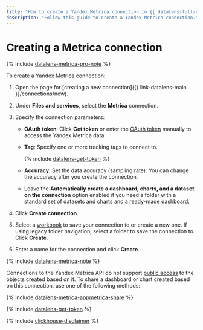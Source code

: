 ```yaml
---
title: "How to create a Yandex Metrica connection in {{ datalens-full-name }}"
description: "Follow this guide to create a Yandex Metrica connection."
---
```


# Creating a Metrica connection


{% include [datalens-metrica-pro-note](../../../_includes/datalens/datalens-metrica-pro-note.md) %}


To create a Yandex Metrica connection:

1. Open the page for [creating a new connection]({{ link-datalens-main }}/connections/new).
1. Under **Files and services**, select the **Metrica** connection.
1. Specify the connection parameters:

   * **OAuth token**: Click **Get token** or enter the [OAuth token](#get-oauth-token) manually to access the Yandex Metrica data.
   * **Tag**: Specify one or more tracking tags to connect to.

      {% include [datalens-get-token](../../../_includes/datalens/datalens-change-account-note.md) %}

   * **Accuracy**: Set the data accuracy (sampling rate). You can change the accuracy after you create the connection.
   * Leave the **Automatically create a dashboard, charts, and a dataset on the connection** option enabled if you need a folder with a standard set of datasets and charts and a ready-made dashboard.

1. Click **Create connection**.


1. Select a [workbook](../../workbooks-collections/index.md) to save your connection to or create a new one. If using legacy folder navigation, select a folder to save the connection to. Click **Create**.


1. Enter a name for the connection and click **Create**.

{% include [datalens-metrica-note](../../../_includes/datalens/datalens-metrica-note.md) %}


Connections to the Yandex Metrica API do not support [public access](../../concepts/datalens-public.md) to the objects created based on it. To share a dashboard or chart created based on this connection, use one of the following methods:

{% include [datalens-metrica-appmetrica-share](../../../_includes/datalens/datalens-metrica-appmetrica-share.md) %}


{% include [datalens-get-token](../../../_includes/datalens/operations/datalens-get-token.md) %}

{% include [clickhouse-disclaimer](../../../_includes/clickhouse-disclaimer.md) %}
